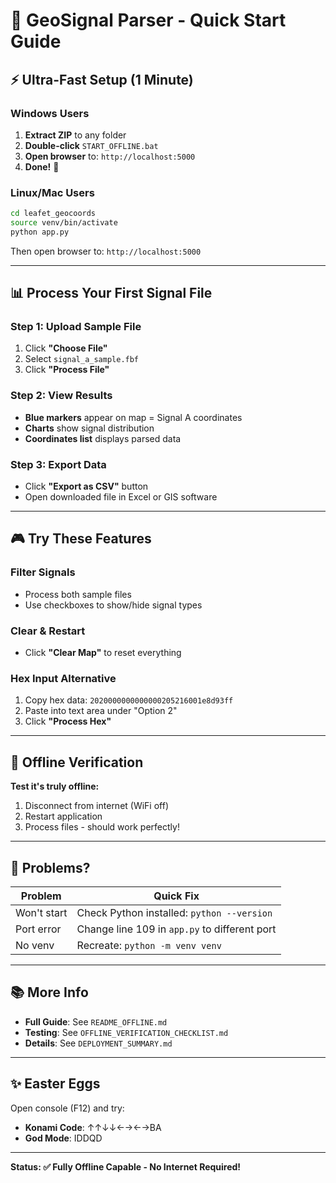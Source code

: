 # 🚀 GeoSignal Parser - Quick Start Guide

## ⚡ Ultra-Fast Setup (1 Minute)

### Windows Users

1. **Extract ZIP** to any folder
2. **Double-click** `START_OFFLINE.bat`
3. **Open browser** to: `http://localhost:5000`
4. **Done!** 🎉

### Linux/Mac Users

```bash
cd leafet_geocoords
source venv/bin/activate
python app.py
```

Then open browser to: `http://localhost:5000`

---

## 📊 Process Your First Signal File

### Step 1: Upload Sample File
1. Click **"Choose File"**
2. Select `signal_a_sample.fbf`
3. Click **"Process File"**

### Step 2: View Results
- **Blue markers** appear on map = Signal A coordinates
- **Charts** show signal distribution
- **Coordinates list** displays parsed data

### Step 3: Export Data
- Click **"Export as CSV"** button
- Open downloaded file in Excel or GIS software

---

## 🎮 Try These Features

### Filter Signals
- Process both sample files
- Use checkboxes to show/hide signal types

### Clear & Restart
- Click **"Clear Map"** to reset everything

### Hex Input Alternative
1. Copy hex data: `2020000000000000205216001e8d93ff`
2. Paste into text area under "Option 2"
3. Click **"Process Hex"**

---

## 🔌 Offline Verification

**Test it's truly offline:**

1. Disconnect from internet (WiFi off)
2. Restart application
3. Process files - should work perfectly!

---

## 🐛 Problems?

| Problem | Quick Fix |
|---------|-----------|
| Won't start | Check Python installed: `python --version` |
| Port error | Change line 109 in `app.py` to different port |
| No venv | Recreate: `python -m venv venv` |

---

## 📚 More Info

- **Full Guide**: See `README_OFFLINE.md`
- **Testing**: See `OFFLINE_VERIFICATION_CHECKLIST.md`
- **Details**: See `DEPLOYMENT_SUMMARY.md`

---

## ✨ Easter Eggs

Open console (F12) and try:
- **Konami Code**: ↑↑↓↓←→←→BA
- **God Mode**: IDDQD

---

**Status: ✅ Fully Offline Capable - No Internet Required!**

